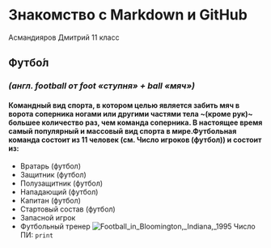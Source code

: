 # Знакомство с Markdown и GitHub
Асмандияров Дмитрий 11 класс
## Футбо́л 
### *(англ. football от foot «ступня» + ball «мяч»)*
#### Командный вид спорта, в котором целью является забить мяч в ворота соперника ногами или другими частями тела ~(кроме рук)~ большее количество раз, чем команда соперника. В настоящее время самый популярный и массовый вид спорта в мире.Футбольная команда состоит из 11 человек (см. Число игроков (футбол)) и состоит из:

* Вратарь (футбол)
* Защитник (футбол)
* Полузащитник (футбол)
* Нападающий (футбол)
* Капитан (футбол)
* Стартовый состав (футбол)
* Запасной игрок
* Футбольный тренер
  ![Football_in_Bloomington,_Indiana,_1995](https://github.com/user-attachments/assets/aa602077-dd9d-49af-90d2-c31128b66892)
Число ПИ:
`print`
